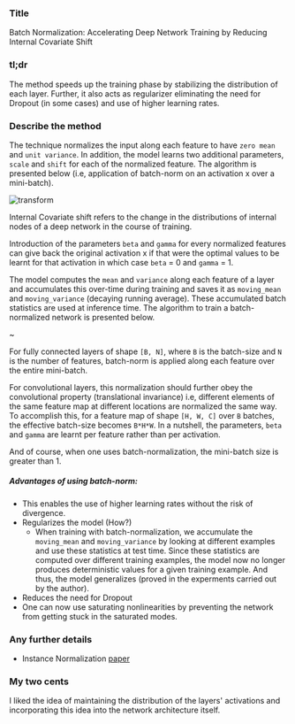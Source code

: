### Title

Batch Normalization: Accelerating Deep Network Training by Reducing Internal Covariate Shift

### tl;dr

The method speeds up the training phase by stabilizing the distribution of each layer. Further, it also acts as regularizer eliminating the need for Dropout (in some cases) and use of higher learning rates.

### Describe the method

The technique normalizes the input along each feature to have `zero mean` and `unit variance`. In addition, the model learns two additional parameters, `scale` and `shift` for each of the normalized feature. The algorithm is presented below (i.e, application of batch-norm on an activation x over a mini-batch).

![transform](https://pasteboard.co/HaO0zsL.png)

Internal Covariate shift refers to the change in the distributions of internal nodes of a deep network in the course of training.

Introduction of the parameters `beta` and `gamma` for every normalized features can give back the original activation x if that were the optimal values to be learnt for that activation in which case `beta` = 0 and `gamma` = 1.


The model computes the `mean` and `variance` along each feature of a layer and accumulates this over-time during training and saves it as `moving_mean` and `moving_variance` (decaying running average). These accumulated batch statistics are used at inference time. The algorithm to train a batch-normalized network is presented below.

~[](https://pasteboard.co/HaO0SgU.png)

For fully connected layers of shape `[B, N]`, where `B` is the batch-size and `N` is the number of features, batch-norm is applied along each feature over the entire mini-batch.

For convolutional layers, this normalization should further obey the convolutional property (translational invariance) i.e, different elements of the same feature map at different locations are normalized the same way. To accomplish this, for a feature map of shape `[H, W, C]` over `B` batches, the effective batch-size becomes `B*H*W`. In a nutshell, the parameters, `beta` and `gamma` are learnt per feature rather than per activation.

And of course, when one uses batch-normalization, the mini-batch size is greater than 1.

##### Advantages of using batch-norm:

- This enables the use of higher learning rates without the risk of divergence.
- Regularizes the model (How?)
   - When training with batch-normalization, we accumulate the `moving_mean` and `moving_variance` by looking at different examples and use these statistics at test time. Since these statistics are computed over different training examples, the model now no longer produces deterministic values for a given training example. And thus, the model generalizes (proved in the experments carried out by the author).
- Reduces the need for Dropout
- One can now use saturating nonlinearities by preventing the network from getting stuck in the saturated modes.


### Any further details

- Instance Normalization [paper](https://arxiv.org/abs/1607.08022)

### My two cents

I liked the idea of maintaining the distribution of the layers' activations and incorporating this idea into the network architecture itself.
